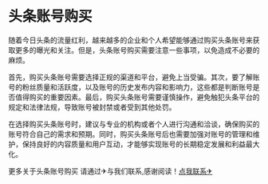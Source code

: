 # 头条账号购买

随着今日头条的流量红利，越来越多的企业和个人希望能够通过购买头条账号来获取更多的曝光和关注。但是，头条账号购买需要注意一些事项，以免造成不必要的麻烦。

首先，购买头条账号需要选择正规的渠道和平台，避免上当受骗。其次，要了解账号的粉丝质量和活跃度，以及账号的历史发布内容和影响力，这些都是判断账号是否值得购买的重要因素。最后，购买头条账号需要谨慎操作，避免触犯头条平台的规定和法律法规，导致账号被封禁或者受到其他处罚。

在选择购买头条账号时，建议与专业的机构或者个人进行沟通和洽谈，确保购买的账号符合自己的需求和预期。同时，购买头条账号后也需要加强对账号的管理和维护，保持良好的内容质量和用户互动，才能够实现账号的长期稳定发展和利益最大化。

更多关于头条账号购买 请通过✈与我们联系,感谢阅读！[点我联系✈](https://cdn.G208.com)